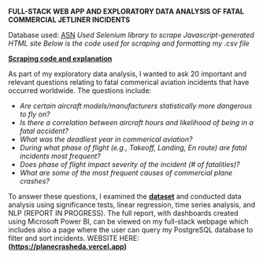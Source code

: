 **FULL-STACK WEB APP AND EXPLORATORY DATA ANALYSIS OF FATAL COMMERCIAL JETLINER INCIDENTS**


Database used: [ASN](https://asn.flightsafety.org/asndb/types/CJ)
*Used Selenium library to scrape Javascript-generated HTML site 
Below is the code used for scraping and formatting my .csv file*

**[Scraping code and explanation](backend/ASNscraper.ipynb)**


As part of my exploratory data analysis, I wanted to ask 20 important and relevant questions relating to fatal commerical aviation incidents that have occurred worldwide.
The questions include:

- *Are certain aircraft models/manufacturers statistically more dangerous to fly on?*
- *Is there a correlation between aircraft hours and likelihood of being in a fatal accident?*
- *What was the deadliest year in commerical aviation?*
- *During what phase of flight (e.g., Takeoff, Landing, En route) are fatal incidents most frequent?* 
- *Does phase of flight impact severity of the incident (# of fatalities)?* 
- *What are some of the most frequent causes of commercial plane crashes?*


To answer these questions, I examined the **[dataset](final_cleaned_asndb.csv)** and conducted data analysis using significance tests, linear regression, time series analysis, and NLP (REPORT IN PROGRESS). The full report,  with dashboards created using Microsoft Power BI, can be viewed on my full-stack webpage which includes also a page where the user can query my PostgreSQL database to filter and sort incidents. WEBSITE HERE: **(https://planecrasheda.vercel.app)**

